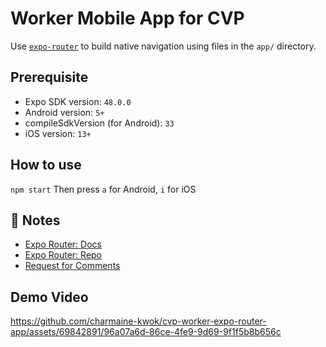 # Worker Mobile App for CVP

Use [`expo-router`](https://expo.github.io/router) to build native navigation using files in the `app/` directory.

## Prerequisite

- Expo SDK version: `48.0.0`
- Android version: `5+`
- compileSdkVersion (for Android): `33`
- iOS version: `13+`

## How to use

`npm start`
Then press `a` for Android, `i` for iOS

## 📝 Notes

- [Expo Router: Docs](https://expo.github.io/router)
- [Expo Router: Repo](https://github.com/expo/router)
- [Request for Comments](https://github.com/expo/router/discussions/1)

## Demo Video

https://github.com/charmaine-kwok/cvp-worker-expo-router-app/assets/69842891/96a07a6d-86ce-4fe9-9d69-9f1f5b8b656c

